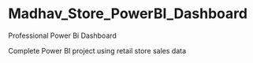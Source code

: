 # Madhav_Store_PowerBI_Dashboard
Professional Power Bi Dashboard

Complete Power BI project using retail store sales data
